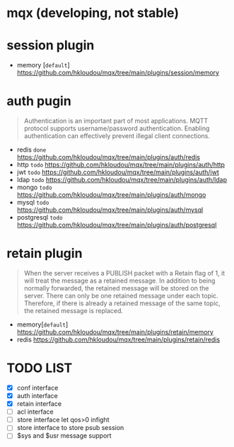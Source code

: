 # mqx (developing, not stable)


# session plugin
- memory [`default`]
https://github.com/hkloudou/mqx/tree/main/plugins/session/memory
# auth pugin
> Authentication is an important part of most applications. MQTT protocol supports username/password authentication. Enabling authentication can effectively prevent illegal client connections.

- redis `done`
https://github.com/hkloudou/mqx/tree/main/plugins/auth/redis
- http `todo`
https://github.com/hkloudou/mqx/tree/main/plugins/auth/http
- jwt `todo`
https://github.com/hkloudou/mqx/tree/main/plugins/auth/jwt
- ldap `todo`
https://github.com/hkloudou/mqx/tree/main/plugins/auth/ldap
- mongo `todo`
https://github.com/hkloudou/mqx/tree/main/plugins/auth/mongo
- mysql `todo`
https://github.com/hkloudou/mqx/tree/main/plugins/auth/mysql
- postgresql `todo`
https://github.com/hkloudou/mqx/tree/main/plugins/auth/postgresql

# retain plugin
> When the server receives a PUBLISH packet with a Retain flag of 1, it will treat the message as a retained message. In addition to being normally forwarded, the retained message will be stored on the server. There can only be one retained message under each topic. Therefore, if there is already a retained message of the same topic, the retained message is replaced.

- memory[`default`]
https://github.com/hkloudou/mqx/tree/main/plugins/retain/memory
- redis
https://github.com/hkloudou/mqx/tree/main/plugins/retain/redis

# TODO LIST
- [x] conf interface
- [x] auth interface
- [x] retain interface
- [ ] acl interface
- [ ] store interface let qos>0 infight
- [ ] store interface to store psub session
- [ ] $sys and $usr message support